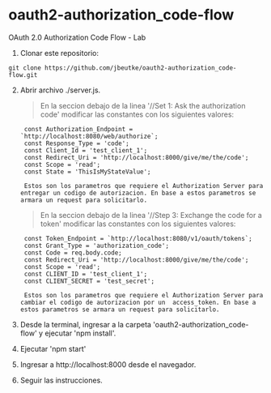 # oauth2-authorization_code-flow
OAuth 2.0  Authorization Code Flow - Lab



1. Clonar este repositorio:
```
git clone https://github.com/jbeutke/oauth2-authorization_code-flow.git
```

2. Abrir archivo ./server.js.
   > En la seccion debajo de la linea '//Set 1: Ask the authorization code' modificar las constantes con los siguientes valores:
   ```
    const Authorization_Endpoint = `http://localhost:8080/web/authorize`;
    const Response_Type = 'code';
    const Client_Id = 'test_client_1';
    const Redirect_Uri = 'http://localhost:8000/give/me/the/code';
    const Scope = 'read';
    const State = 'ThisIsMyStateValue';
    
    Estos son los parametros que requiere el Authorization Server para entregar un codigo de autorizacion. En base a estos parametros se armara un request para solicitarlo.

   ```
   
   > En la seccion debajo de la linea '//Step 3: Exchange the code for a token' modificar las constantes con los siguientes valores:
   ```
    const Token_Endpoint = `http://localhost:8080/v1/oauth/tokens`;
    const Grant_Type = 'authorization_code';
    const Code = req.body.code;
    const Redirect_Uri = 'http://localhost:8000/give/me/the/code';
    const Scope = 'read';
    const CLIENT_ID = 'test_client_1';
    const CLIENT_SECRET = 'test_secret';
    
    Estos son los parametros que requiere el Authorization Server para cambiar el codigo de autorizacion por un  access_token. En base a estos parametros se armara un request para solicitarlo.

   ```


2. Desde la terminal, ingresar a la carpeta 'oauth2-authorization_code-flow' y ejecutar 'npm install'.

3. Ejecutar 'npm start'

4. Ingresar a http://localhost:8000 desde el navegador.

5. Seguir las instrucciones.
